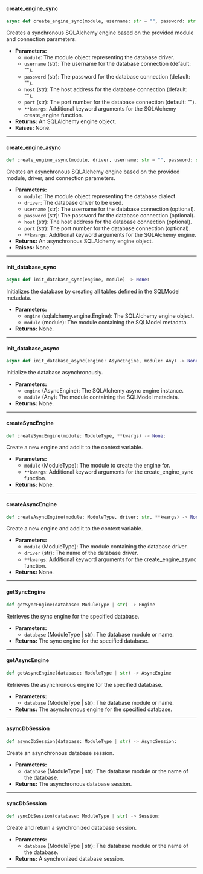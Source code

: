 #### create_engine_sync

```python
async def create_engine_sync(module, username: str = "", password: str = "", host: str = "", port: str = "", **kwargs) -> Engine:
```

Creates a synchronous SQLAlchemy engine based on the provided module and connection parameters.

- **Parameters:**
  - `module`: The module object representing the database driver.
  - `username` (str): The username for the database connection (default: "").
  - `password` (str): The password for the database connection (default: "").
  - `host` (str): The host address for the database connection (default: "").
  - `port` (str): The port number for the database connection (default: "").
  - `**kwargs`: Additional keyword arguments for the SQLAlchemy create_engine function.
- **Returns:** An SQLAlchemy engine object.
- **Raises:** None.

---

#### create_engine_async

```python
def create_engine_async(module, driver, username: str = "", password: str = "", host: str = "", port: str = "", **kwargs) -> AsyncEngine
```

Creates an asynchronous SQLAlchemy engine based on the provided module, driver, and connection parameters.

- **Parameters:**
  - `module`: The module object representing the database dialect.
  - `driver`: The database driver to be used.
  - `username` (str): The username for the database connection (optional).
  - `password` (str): The password for the database connection (optional).
  - `host` (str): The host address for the database connection (optional).
  - `port` (str): The port number for the database connection (optional).
  - `**kwargs`: Additional keyword arguments for the SQLAlchemy engine.
- **Returns:** An asynchronous SQLAlchemy engine object.
- **Raises:** None.

---

#### init_database_sync

```python
async def init_database_sync(engine, module) -> None:
```

Initializes the database by creating all tables defined in the SQLModel metadata.

- **Parameters:**
  - `engine` (sqlalchemy.engine.Engine): The SQLAlchemy engine object.
  - `module` (module): The module containing the SQLModel metadata.
- **Returns:** None.

---

#### init_database_async

```python
async def init_database_async(engine: AsyncEngine, module: Any) -> None:
```

Initialize the database asynchronously.

- **Parameters:**
  - `engine` (AsyncEngine): The SQLAlchemy async engine instance.
  - `module` (Any): The module containing the SQLModel metadata.
- **Returns:** None.

---

#### createSyncEngine

```python
def createSyncEngine(module: ModuleType, **kwargs) -> None:
```

Create a new engine and add it to the context variable.

- **Parameters:**
  - `module` (ModuleType): The module to create the engine for.
  - `**kwargs`: Additional keyword arguments for the create_engine_sync function.
- **Returns:** None.

---

#### createAsyncEngine

```python
def createAsyncEngine(module: ModuleType, driver: str, **kwargs) -> None:
```

Create a new engine and add it to the context variable.

- **Parameters:**
  - `module` (ModuleType): The module containing the database driver.
  - `driver` (str): The name of the database driver.
  - `**kwargs`: Additional keyword arguments for the create_engine_async function.
- **Returns:** None.

---

#### getSyncEngine

```python
def getSyncEngine(database: ModuleType | str) -> Engine
```

Retrieves the sync engine for the specified database.

- **Parameters:**
  - `database` (ModuleType | str): The database module or name.
- **Returns:** The sync engine for the specified database.

---

#### getAsyncEngine

```python
def getAsyncEngine(database: ModuleType | str) -> AsyncEngine
```

Retrieves the asynchronous engine for the specified database.

- **Parameters:**
  - `database` (ModuleType | str): The database module or name.
- **Returns:** The asynchronous engine for the specified database.

---

#### asyncDbSession

```python
def asyncDbSession(database: ModuleType | str) -> AsyncSession:
```

Create an asynchronous database session.

- **Parameters:**
  - `database` (ModuleType | str): The database module or the name of the database.
- **Returns:** The asynchronous database session.

---

#### syncDbSession

```python
def syncDbSession(database: ModuleType | str) -> Session:
```

Create and return a synchronized database session.

- **Parameters:**
  - `database` (ModuleType | str): The database module or the name of the database.
- **Returns:** A synchronized database session.

---
